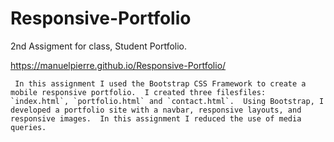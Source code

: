 # Responsive-Portfolio

2nd Assigment for class, Student Portfolio.

https://manuelpierre.github.io/Responsive-Portfolio/

     In this assignment I used the Bootstrap CSS Framework to create a mobile responsive portfolio.  I created three filesfiles: `index.html`, `portfolio.html` and `contact.html`.  Using Bootstrap, I developed a portfolio site with a navbar, responsive layouts, and responsive images.  In this assignment I reduced the use of media queries.     

